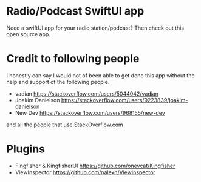 # Radio/Podcast SwiftUI app
 Need a swiftUI app for your radio station/podcast? Then check out this open source app.


# Credit to following people
I honestly can say I would not of been able to get done this app without the help and support of the following people.

- vadian https://stackoverflow.com/users/5044042/vadian
- Joakim Danielson https://stackoverflow.com/users/9223839/joakim-danielson
- New Dev https://stackoverflow.com/users/968155/new-dev

and all the people that use StackOverflow.com

# Plugins
- Fingfisher & KingfisherUI https://github.com/onevcat/Kingfisher
- ViewInspector https://github.com/nalexn/ViewInspector
